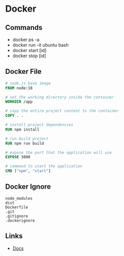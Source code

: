 # Docker

## Commands

- docker ps -a
- docker run -it ubuntu bash
- docker start [id]
- docker stop [id]

## Docker File

```Dockerfile
# node.js base image
FROM node:18

# set the working directory inside the container
WORKDIR /app

# copy the entire project content to the container
COPY . .

# install project dependencies
RUN npm install

# run build project
RUN npm run build

# expose the port that the application will use
EXPOSE 3000

# command to start the application
CMD ["npm", "start"]
```

## Docker Ignore

```dockerignore
node_modules
dist
Dockerfile
.git
.gitignore
.dockerignore
```

## Links

- [Docs](https://www.docker.com/)
